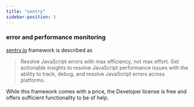 ```yaml
---
title: "sentry"
sidebar-position: 5
---
```


### error and performance monitoring

[sentry.io](https://sentry.io/for/javascript/) framework is described as


> Resolve JavaScript errors with max efficiency, not max effort. Get actionable insights to resolve JavaScript performance issues with the ability to track, debug, and resolve JavaScript errors across platforms.

While this framework comes with a price, the Developer license is free and offers sufficient functionality to be of help.